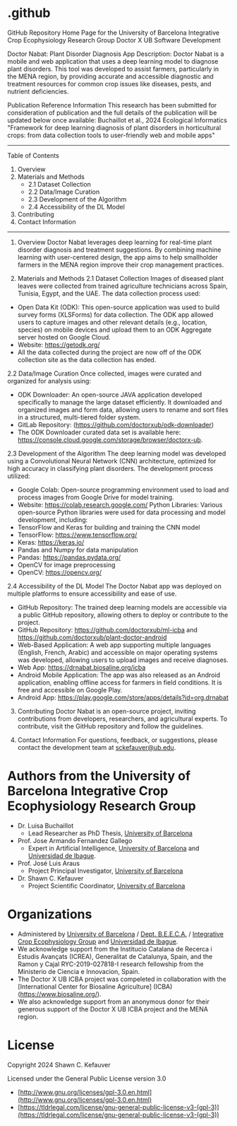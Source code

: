 # .github
GitHub Repository Home Page for the University of Barcelona Integrative Crop Ecophysiology Research Group Doctor X UB Software Development

Doctor Nabat: Plant Disorder Diagnosis App
Description:
Doctor Nabat is a mobile and web application that uses a deep learning model to diagnose plant disorders. This tool was developed to assist farmers, particularly in the MENA region, by providing accurate and accessible diagnostic and treatment resources for common crop issues like diseases, pests, and nutrient deficiencies.

Publication Reference Information
This research has been submitted for consideration of publication and the full details of the publication will be updated below once available:
Buchaillot et al., 2024 Ecological Informatics "Framework for deep learning diagnosis of plant disorders in horticultural crops: from data collection tools to user-friendly web and mobile apps"

---------------------------------------------------------
Table of Contents
1. Overview
2. Materials and Methods
   - 2.1 Dataset Collection
   - 2.2 Data/Image Curation
   - 2.3 Development of the Algorithm
   - 2.4 Accessibility of the DL Model
3. Contributing
4. Contact Information
---------------------------------------------------------

1. Overview
Doctor Nabat leverages deep learning for real-time plant disorder diagnosis and treatment suggestions. By combining machine learning with user-centered design, the app aims to help smallholder farmers in the MENA region improve their crop management practices.
 
2. Materials and Methods
2.1 Dataset Collection
Images of diseased plant leaves were collected from trained agriculture technicians across Spain, Tunisia, Egypt, and the UAE. The data collection process used:
- Open Data Kit (ODK): This open-source application was used to build survey forms (XLSForms) for data collection. The ODK app allowed users to capture images and other relevant details (e.g., location, species) on mobile devices and upload them to an ODK Aggregate server hosted on Google Cloud.
- Website: https://getodk.org/
- All the data collected during the project are now off of the ODK collection site as the data collection has ended. 

2.2 Data/Image Curation
Once collected, images were curated and organized for analysis using:
- ODK Downloader: An open-source JAVA application developed specifically to manage the large dataset efficiently. It downloaded and organized images and form data, allowing users to rename and sort files in a structured, multi-tiered folder system.
- GitLab Repository: (https://github.com/doctorxub/odk-downloader)
- The ODK Downloader curated data set is available here: https://console.cloud.google.com/storage/browser/doctorx-ub.

2.3 Development of the Algorithm
The deep learning model was developed using a Convolutional Neural Network (CNN) architecture, optimized for high accuracy in classifying plant disorders. The development process utilized:
- Google Colab: Open-source programming environment used to load and process images from Google Drive for model training.
- Website: https://colab.research.google.com/
 Python Libraries: Various open-source Python libraries were used for data processing and model development, including: 
- TensorFlow and Keras for building and training the CNN model
- TensorFlow: https://www.tensorflow.org/
- Keras: https://keras.io/
- Pandas and Numpy for data manipulation
- Pandas: https://pandas.pydata.org/
- OpenCV for image preprocessing
- OpenCV: https://opencv.org/

2.4 Accessibility of the DL Model
The Doctor Nabat app was deployed on multiple platforms to ensure accessibility and ease of use.

- GitHub Repository: The trained deep learning models are accessible via a public GitHub repository, allowing others to deploy or contribute to the project.
- GitHub Repository: https://github.com/doctorxub/ml-icba and https://github.com/doctorxub/plant-doctor-android
- Web-Based Application: A web app supporting multiple languages (English, French, Arabic) and accessible on major operating systems was developed, allowing users to upload images and receive diagnoses.
- Web App: https://drnabat.biosaline.org/icba
- Android Mobile Application: The app was also released as an Android application, enabling offline access for farmers in field conditions. It is free and accessible on Google Play.
- Android App: https://play.google.com/store/apps/details?id=org.drnabat

3. Contributing
Doctor Nabat is an open-source project, inviting contributions from developers, researchers, and agricultural experts. To contribute, visit the GitHub repository and follow the guidelines.

4. Contact Information
For questions, feedback, or suggestions, please contact the development team at sckefauver@ub.edu.

# Authors from the University of Barcelona Integrative Crop Ecophysiology Research Group
- Dr. Luisa Buchaillot
   - Lead Researcher as PhD Thesis, [University of Barcelona](http://www.ub.edu/)
- Prof. Jose Armando Fernandez Gallego
   - Expert in Artificial Intelligence, [University of Barcelona](http://www.ub.edu/) and [Universidad de Ibague](https://www.unibague.edu.co/). 
- Prof. José Luis Araus
   - Project Principal Investigator, [University of Barcelona](http://www.ub.edu/)
- Dr. Shawn C. Kefauver
   - Project Scientific Coordinator, [University of Barcelona](http://www.ub.edu/)

# Organizations
- Administered by [University of Barcelona](http://www.ub.edu/) / [Dept. B.E.E.C.A.](https://www.ub.edu/portal/web/dp-beeca/fisiologia-vegeta) / [Integrative Crop Ecophysiology Group](https://integrativecropecophysiology.com/) and [Universidad de Ibague](https://www.unibague.edu.co/). 
- We acknowledge support from the Institucio Catalana de Recerca i Estudis Avançats (ICREA), Generalitat de Catalunya, Spain, and the Ramon y Cajal RYC-2019-027818-I research fellowship from the Ministerio de Ciencia e Innovacion, Spain.
- The Doctor X UB ICBA project was compeleted in collaboration with the [International Center for Biosaline Agriculture] (ICBA)(https://www.biosaline.org/).
- We also acknowledge support from an anonymous donor for their generous support of the Doctor X UB ICBA project and the MENA region.

# License

Copyright 2024 Shawn C. Kefauver

Licensed under the General Public License version 3.0
- [http://www.gnu.org/licenses/gpl-3.0.en.html](http://www.gnu.org/licenses/gpl-3.0.en.html)
- [https://tldrlegal.com/license/gnu-general-public-license-v3-(gpl-3)](https://tldrlegal.com/license/gnu-general-public-license-v3-(gpl-3))
